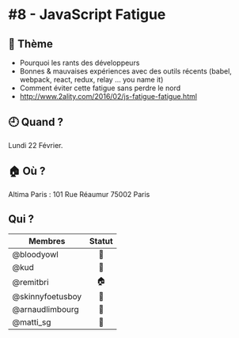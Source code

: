 # #8 - JavaScript Fatigue

## 💬 Thème

- Pourquoi les rants des développeurs
- Bonnes & mauvaises expériences avec des outils récents (babel, webpack, react, redux, relay … you name it)
- Comment éviter cette fatigue sans perdre le nord
- http://www.2ality.com/2016/02/js-fatigue-fatigue.html

## 🕘 Quand ?

Lundi 22 Février.

## 🏠 Où ?

Altima Paris : 101 Rue Réaumur 75002 Paris

## Qui ?

Membres | Statut |
--------|:------:|
@bloodyowl | 🍻
@kud | 👮
@remitbri | 🏠
@skinnyfoetusboy | 👾
@arnaudlimbourg | 🦀
@matti_sg | 💖
